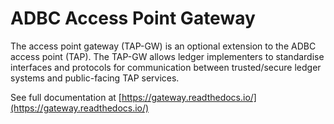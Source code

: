 # ADBC Access Point Gateway

The access point gateway (TAP-GW) is an optional extension to the ADBC access point (TAP). The TAP-GW allows ledger implementers to standardise interfaces and protocols for communication between trusted/secure ledger systems and public-facing TAP services.

See full documentation at [https://gateway.readthedocs.io/](https://gateway.readthedocs.io/)
